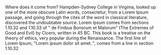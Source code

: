 Where does it come from?
Hampden-Sydney College in Virginia, looked up one of the more obscure Latin words, consectetur,
from a Lorem Ipsum passage, and going through the cites of the word in classical literature,
discovered the undoubtable source. Lorem Ipsum comes from sections 1.10.32 and 1.10.33 of "
de Finibus Bonorum et Malorum" (The Extremes of Good and Evil) by Cicero, written in 45 BC.
This book is a treatise on the theory of ethics, very popular during the Renaissance. The
first line of Lorem Ipsum, "Lorem ipsum dolor sit amet..", comes from a line in section 1.10.32